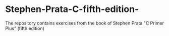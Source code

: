 # Stephen-Prata-C-fifth-edition-
The repository contains exercises from the book of Stephen Prata "С Primer Plus" (fifth edition)
